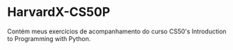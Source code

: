 # HarvardX-CS50P
Contém meus exercícios de acompanhamento do curso CS50's Introduction to Programming with Python.
